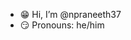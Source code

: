 - 😁 Hi, I’m @npraneeth37
- 😏 Pronouns: he/him
<!---
npraneeth37/npraneeth37 is a ✨ special ✨ repository because its `README.md` (this file) appears on your GitHub profile.
You can click the Preview link to take a look at your changes.
--->
